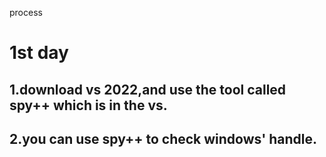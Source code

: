 process
# 1st day
## 1.download vs 2022,and use the tool called spy++ which is in the vs.
## 2.you can use spy++ to check windows' handle.


